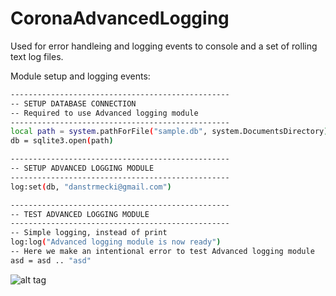 CoronaAdvancedLogging
=====================

Used for error handleing and logging events to console and a set of rolling text log files.

Module setup and logging events:

```sh
-------------------------------------------------
-- SETUP DATABASE CONNECTION
-- Required to use Advanced logging module
-------------------------------------------------
local path = system.pathForFile("sample.db", system.DocumentsDirectory)
db = sqlite3.open(path)  

-------------------------------------------------
-- SETUP ADVANCED LOGGING MODULE
-------------------------------------------------
log:set(db, "danstrmecki@gmail.com")

-------------------------------------------------
-- TEST ADVANCED LOGGING MODULE
-------------------------------------------------
-- Simple logging, instead of print
log:log("Advanced logging module is now ready")
-- Here we make an intentional error to test Advanced logging module
asd = asd .. "asd"
```

![alt tag](https://raw.github.com/username/projectname/branch/path/to/img.png)